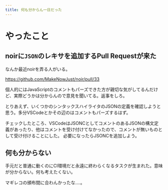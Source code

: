 ```yaml
---
title: 何も分からん一日だった
---
```


# やったこと

## noirに`JSON`のレキサを追加するPull Requestが来た

なんか最近noirを弄る人がいる。

https://github.com/MakeNowJust/noir/pull/33

個人的にはJavaScriptのコメントもパーズできた方が親切な気がしてるんだけど、実際どうかは分からんので意見を聞いてる。返事をしろ。

とりあえず、いくつかのシンタックスハイライタのJSONの定義を確認しようと思う。多分VSCodeとかその辺のはコメントもパーズするはず。

チェックしたところ、VSCodeはJSONCとしてコメントのあるJSONの構文定義があったり、他はコメントを受け付けてなかったので、コメントが無いものとして受け付けることにした。
必要になったらJSONCを追加しよう。

## 何も分からない

手元だと普通に動くのにCI環境だと永遠に終わらくなるタスクが生まれた。意味が分からない。何も考えたくない。

マギレコの頒布間に合わんかったな‥‥。
